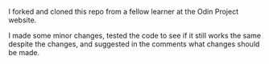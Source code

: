 I forked and cloned this repo from a fellow learner at the Odin Project website.

I made some minor changes, tested the code to see if it still works the same despite the changes, and suggested in the comments what changes should be made.
